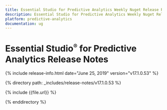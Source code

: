 ```yaml
---
title: Essential Studio for Predictive Analytics Weekly Nuget Release Release Notes  
description: Essential Studio for Predictive Analytics Weekly Nuget Release Release Notes  
platform: predictive-analytics
documentation: ug
---
```


# Essential Studio<sup style="font-size:70%">&reg;</sup> for Predictive Analytics  Release Notes  

{% include release-info.html date="June 25, 2019"  version="v17.1.0.53" %} 


{% directory path: _includes/release-notes/v17.1.0.53 %}

{% include {{file.url}} %}

{% enddirectory %}